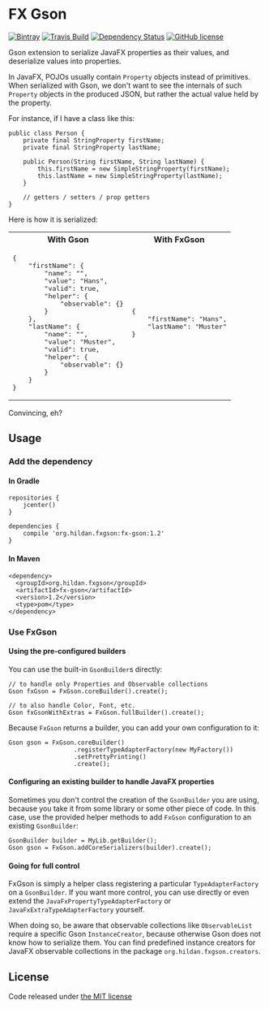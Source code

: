 # FX Gson

[![Bintray](https://img.shields.io/bintray/v/joffrey-bion/maven/fx-gson.svg)](https://bintray.com/joffrey-bion/maven/fx-gson/_latestVersion)
[![Travis Build](https://img.shields.io/travis/joffrey-bion/fx-gson/master.svg)](https://travis-ci.org/joffrey-bion/fx-gson)
[![Dependency Status](https://www.versioneye.com/user/projects/57327660a0ca35004baf8bfb/badge.svg)](https://www.versioneye.com/user/projects/57327660a0ca35004baf8bfb)
[![GitHub license](https://img.shields.io/badge/license-MIT-blue.svg)](https://github.com/joffrey-bion/fx-gson/blob/master/LICENSE)

Gson extension to serialize JavaFX properties as their values, and deserialize values into properties.

In JavaFX, POJOs usually contain `Property` objects instead of primitives. When serialized with Gson, we don't want to
see the internals of such `Property` objects in the produced JSON, but rather the actual value held by the property.

For instance, if I have a class like this:

    public class Person {
        private final StringProperty firstName;
        private final StringProperty lastName;

        public Person(String firstName, String lastName) {
            this.firstName = new SimpleStringProperty(firstName);
            this.lastName = new SimpleStringProperty(lastName);
        }
        
        // getters / setters / prop getters
    }
    
Here is how it is serialized:

<table>
    <tr>
        <th>With Gson</th>
        <th>With FxGson</th>
    </tr>
    <tr>
        <td>
        <pre>{
    "firstName": {
        "name": "",
        "value": "Hans",
        "valid": true,
        "helper": {
            "observable": {}
        }
    },
    "lastName": {
        "name": "",
        "value": "Muster",
        "valid": true,
        "helper": {
            "observable": {}
        }
    }
}</pre>
        </td>
        <td>
            <pre>{
    "firstName": "Hans",
    "lastName": "Muster"
}</pre>
        </td>
    </tr>
</table>


Convincing, eh?

## Usage

### Add the dependency
 
#### In Gradle

    repositories {
        jcenter()
    }

    dependencies {
        compile 'org.hildan.fxgson:fx-gson:1.2'
    }

#### In Maven

    <dependency>
      <groupId>org.hildan.fxgson</groupId>
      <artifactId>fx-gson</artifactId>
      <version>1.2</version>
      <type>pom</type>
    </dependency>

### Use FxGson

#### Using the pre-configured builders

You can use the built-in `GsonBuilder`s directly:

    // to handle only Properties and Observable collections
    Gson fxGson = FxGson.coreBuilder().create();

    // to also handle Color, Font, etc.
    Gson fxGsonWithExtras = FxGson.fullBuilder().create();

Because `FxGson` returns a builder, you can add your own configuration to it:

    Gson gson = FxGson.coreBuilder()
                      .registerTypeAdapterFactory(new MyFactory())
                      .setPrettyPrinting()
                      .create();

#### Configuring an existing builder to handle JavaFX properties

Sometimes you don't control the creation of the `GsonBuilder` you are using, because you take it from some library or
 some other piece of code.
In this case, use the provided helper methods to add `FxGson` configuration to an existing `GsonBuilder`:

    GsonBuilder builder = MyLib.getBuilder();
    Gson gson = FxGson.addCoreSerializers(builder).create();

#### Going for full control

FxGson is simply a helper class registering a particular `TypeAdapterFactory` on a `GsonBuilder`. If you want more
control, you can use directly or even extend the `JavaFxPropertyTypeAdapterFactory` or `JavaFxExtraTypeAdapterFactory`
yourself.

When doing so, be aware that observable collections like `ObservableList` require a specific Gson `InstanceCreator`,
because otherwise Gson does not know how to serialize them. You can find predefined instance creators for JavaFX
observable collections in the package `org.hildan.fxgson.creators`.

## License

Code released under [the MIT license](https://github.com/joffrey-bion/io-utils/blob/master/LICENSE)
